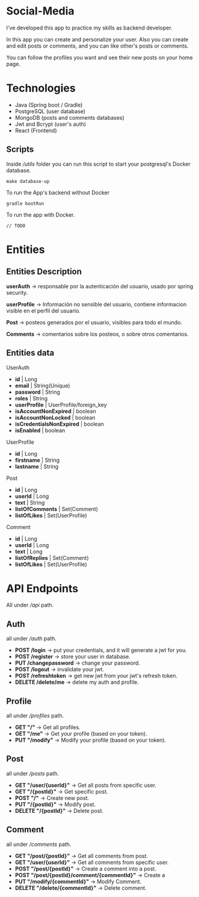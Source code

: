 # Social-Media

I've developed this app to practice my skills as backend developer.

In this app you can create and personalize your user. Also you can create and edit posts or comments, and you can
like other's posts or comments.

You can follow the profiles you want and see their new posts on your home page.

# Technologies

* Java (Spring boot / Gradle)
* PostgreSQL (user database)
* MongoDB (posts and comments databases)
* Jwt and Bcrypt (user's auth)
* React (Frontend)

## Scripts

Inside */utils* folder you can run this script to start your postgresql's Docker database.

```
make database-up
```

To run the App's backend without Docker

```
gradle bootRun
```

To run the app with Docker.

```
// TODO
```

# Entities

## Entities Description

**userAuth** -> responsable por la autenticación del usuario, usado por spring security.

**userProfile** -> Información no sensible del usuario, contiene informacion visible en el perfil del usuario.

**Post** -> posteos generados por el usuario, visibles para todo el mundo.

**Comments** -> comentarios sobre los posteos, o sobre otros comentarios.

## Entities data

UserAuth

* **id** | Long
* **email** | String(Unique)
* **password** | String
* **roles** | String
* **userProfile** | UserProfile/foreign_key
* **isAccountNonExpired** | boolean
* **isAccountNonLocked** | boolean
* **isCredentialsNonExpired** | boolean
* **isEnabled** | boolean

UserProfile

* **id** | Long
* **firstname** | String
* **lastname** | String

Post

* **id** | Long
* **userId** | Long
* **text** | String
* **listOfComments** | Set(Comment)
* **listOfLikes** | Set(UserProfile)

Comment

* **id** | Long
* **userId** | Long
* **text** | Long
* **listOfReplies** | Set(Comment)
* **listOfLikes** | Set(UserProfile)

# API Endpoints

All under */api* path.

## Auth 

all under */auth* path.

* **POST /login** -> put your credentials, and it will generate a jwt for you.
* **POST /register** -> store your user in database.
* **PUT /changepassword** -> change your password.
* **POST /logout** -> invalidate your jwt.
* **POST /refreshtoken** -> get new jwt from your jwt's refresh token.
* **DELETE /delete/me** -> delete my auth and profile.

## Profile

all under */profiles* path.

* **GET "/"**  -> Get all profiles.
* **GET "/me"** -> Get your profile (based on your token).
* **PUT "/modify"** -> Modify your profile (based on your token).

## Post

all under */posts* path.

* **GET "/user/{userId}"** -> Get all posts from specific user.
* **GET "/{postId}"** -> Get specific post.
* **POST "/"** -> Create new post.
* **PUT "/{postId}"** -> Modify post.
* **DELETE "/{postId}"** -> Delete post.

## Comment

all under */comments* path.

* **GET "/post/{postId}"** -> Get all comments from post.
* **GET "/user/{userId}"** -> Get all comments from specific user.
* **POST "/post/{postId}"** -> Create a comment into a post.
* **POST "/post/{postId}/comment/{commentId}"** -> Create a
* **PUT "/modify/{commentId}"** -> Modify Comment.
* **DELETE "/delete/{commentId}"** -> Delete comment.

